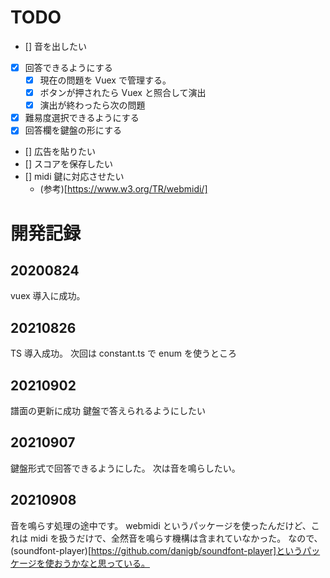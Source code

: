 # TODO

- [] 音を出したい
- [x] 回答できるようにする
  - [x] 現在の問題を Vuex で管理する。
  - [x] ボタンが押されたら Vuex と照合して演出
  - [x] 演出が終わったら次の問題
- [x] 難易度選択できるようにする
- [x] 回答欄を鍵盤の形にする
- [] 広告を貼りたい
- [] スコアを保存したい
- [] midi 鍵に対応させたい
  - (参考)[https://www.w3.org/TR/webmidi/]

# 開発記録

## 20200824

vuex 導入に成功。

## 20210826

TS 導入成功。
次回は constant.ts で enum を使うところ

## 20210902

譜面の更新に成功
鍵盤で答えられるようにしたい

## 20210907

鍵盤形式で回答できるようにした。
次は音を鳴らしたい。

## 20210908

音を鳴らす処理の途中です。
webmidi というパッケージを使ったんだけど、これは midi を扱うだけで、全然音を鳴らす機構は含まれていなかった。
なので、(soundfont-player)[https://github.com/danigb/soundfont-player]というパッケージを使おうかなと思っている。
